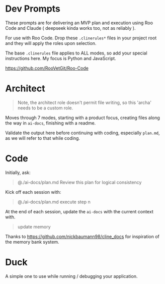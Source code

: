 # Dev Prompts

These prompts are for delivering an MVP plan and execution using Roo Code and Claude ( deepseek kinda works too, not as reliably ).

For use with Roo Code. Drop these `.clinerules*` files in your project root and they will apply the roles upon selection.

The base `.clinerules` file applies to ALL modes, so add your special instructions here. My focus is Python and JavaScript.

<https://github.com/RooVetGit/Roo-Code>

# Architect
>
> Note, the architect role doesn't permit file writing, so this 'archa' needs to be a custom role.

Moves through 7 modes, starting with a product focus, creating files along the way in `ai-docs`, finishing with a readme.

Validate the output here before continuing with coding, especially `plan.md`, as we will refer to that while coding.

# Code

Initially, ask:
> @./ai-docs/plan.md Review this plan for logical consistency

Kick off each session with:
> @./ai-docs/plan.md execute step n

At the end of each session, update the `ai-docs` with the current context with.
> update memory

Thanks to <https://github.com/nickbaumann98/cline_docs> for inspiration of the memory bank system.

# Duck
A simple one to use while running / debugging your application.
